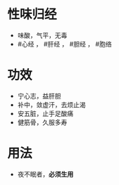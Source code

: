 # 性味归经
- 味酸，气平，无毒
-  #心经 ， #肝经 ， #胆经 ， #胞络
# 功效
- 宁心志，益肝胆
- 补中，敛虚汗，去烦止渴
- 安五脏，止手足酸痛
- 健筋骨，久服多寿
# 用法
- 夜不眠者，**必须生用**